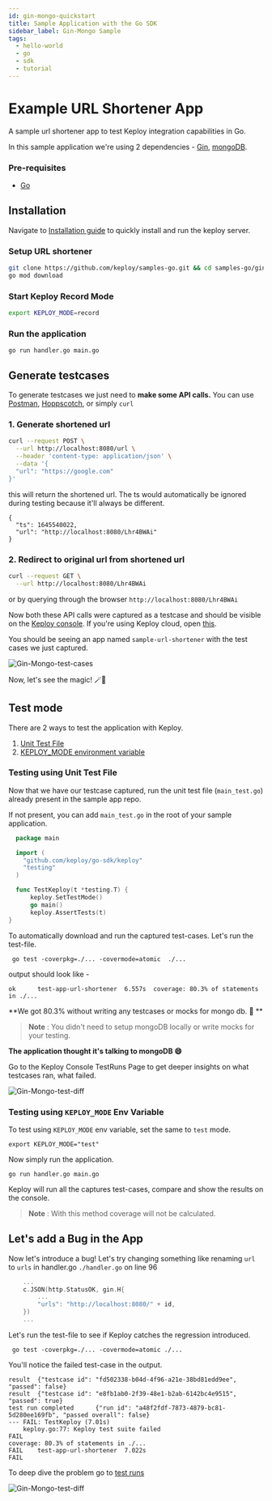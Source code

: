 ```yaml
---
id: gin-mongo-quickstart
title: Sample Application with the Go SDK
sidebar_label: Gin-Mongo Sample
tags:
  - hello-world
  - go
  - sdk
  - tutorial
---
```


# Example URL Shortener App

A sample url shortener app to test Keploy integration capabilities in Go.

In this sample application we're using 2 dependencies - [Gin](https://gin-gonic.com), [mongoDB](https://www.mongodb.com/).

### Pre-requisites

- [Go](https://golang.org/doc/install)

## Installation

Navigate to [Installation guide](../../server/server-installation.md) to quickly install and run the keploy server.

### Setup URL shortener

```bash
git clone https://github.com/keploy/samples-go.git && cd samples-go/gin-mongo
go mod download
```

### Start Keploy Record Mode

```bash
export KEPLOY_MODE=record
```

### Run the application

```shell
go run handler.go main.go
```

## Generate testcases

To generate testcases we just need to **make some API calls.** You can use [Postman](https://www.postman.com/), [Hoppscotch](https://hoppscotch.io/), or simply `curl`

### 1. Generate shortened url

```bash
curl --request POST \
  --url http://localhost:8080/url \
  --header 'content-type: application/json' \
  --data '{
  "url": "https://google.com"
}'
```

this will return the shortened url. The ts would automatically be ignored during testing because it'll always be different.

```
{
  "ts": 1645540022,
  "url": "http://localhost:8080/Lhr4BWAi"
}
```

### 2. Redirect to original url from shortened url

```bash
curl --request GET \
  --url http://localhost:8080/Lhr4BWAi
```

or by querying through the browser `http://localhost:8080/Lhr4BWAi`

Now both these API calls were captured as a testcase and should be visible on the [Keploy console](http://localhost:8080/testlist).
If you're using Keploy cloud, open [this](https://app.keploy.io/testlist).

You should be seeing an app named `sample-url-shortener` with the test cases we just captured.

![Gin-Mongo-test-cases](/img/gin-mongo-test-cases.jpg)

Now, let's see the magic! 🪄💫

## Test mode

There are 2 ways to test the application with Keploy.

1. [Unit Test File](/docs/go/quickstart/gin-mongo-quickstart#testing-using-unit-test-file)
2. [KEPLOY_MODE environment variable](/docs/go/quickstart/gin-mongo-quickstart#testing-using-keploy_mode-env-variable)

### Testing using Unit Test File

Now that we have our testcase captured, run the unit test file (`main_test.go`) already present in the sample app repo.

If not present, you can add `main_test.go` in the root of your sample application.

```go
  package main

  import (
    "github.com/keploy/go-sdk/keploy"
    "testing"
  )

  func TestKeploy(t *testing.T) {
      keploy.SetTestMode()
      go main()
      keploy.AssertTests(t)
}
```

To automatically download and run the captured test-cases. Let's run the test-file.

```shell
 go test -coverpkg=./... -covermode=atomic  ./...
```

output should look like -

```shell
ok      test-app-url-shortener  6.557s  coverage: 80.3% of statements in ./...
```

**We got 80.3% without writing any testcases or mocks for mongo db. 🎉 **

> **Note** : You didn't need to setup mongoDB locally or write mocks for your testing.

**The application thought it's talking to mongoDB 😄**

Go to the Keploy Console TestRuns Page to get deeper insights on what testcases ran, what failed.

![Gin-Mongo-test-diff](/img/Gin-Mongo-test-runs.jpg)

### Testing using `KEPLOY_MODE` Env Variable

To test using `KEPLOY_MODE` env variable, set the same to `test` mode.

```
export KEPLOY_MODE="test"
```

Now simply run the application.

```shell
go run handler.go main.go
```

Keploy will run all the captures test-cases, compare and show the results on the console.

> **Note** : With this method coverage will not be calculated.

## Let's add a Bug in the App

Now let's introduce a bug! Let's try changing something like renaming `url` to `urls` in handler.go `./handler.go` on line 96

```go
    ...
    c.JSON(http.StatusOK, gin.H{
		...
		"urls": "http://localhost:8080/" + id,
	})
	...
```

Let's run the test-file to see if Keploy catches the regression introduced.

` go test -coverpkg=./... -covermode=atomic ./...`

You'll notice the failed test-case in the output.

```shell
result  {"testcase id": "fd502338-b04d-4f96-a21e-38bd81edd9ee", "passed": false}
result  {"testcase id": "e8fb1ab0-2f39-48e1-b2ab-6142bc4e9515", "passed": true}
test run completed      {"run id": "a48f2fdf-7873-4879-bc81-5d280ee169fb", "passed overall": false}
--- FAIL: TestKeploy (7.01s)
    keploy.go:77: Keploy test suite failed
FAIL
coverage: 80.3% of statements in ./...
FAIL    test-app-url-shortener  7.022s
FAIL
```

To deep dive the problem go to [test runs](http://localhost:6789/testruns)

![Gin-Mongo-test-diff](/img/Gin-Mongo-test-diff.jpg)
